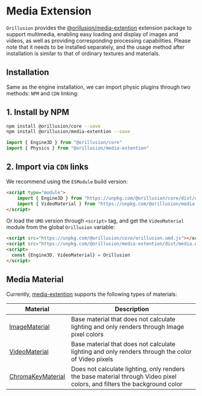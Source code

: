 # Media Extension

`Orillusion` provides the [@orillusion/media-extention](/media-extention/) extension package to support multimedia, enabling easy loading and display of images and videos, as well as providing corresponding processing capabilities. Please note that it needs to be installed separately, and the usage method after installation is similar to that of ordinary textures and materials.

## Installation
Same as the engine installation, we can import physic plugins through two methods: `NPM` and `CDN` linking:

## 1. Install by NPM
```bash
npm install @orillusion/core --save
npm install @orillusion/media-extention --save
```
```ts
import { Engine3D } from "@orillusion/core"
import { Physics } from "@orillusion/media-extention"
```

## 2. Import via `CDN` links
We recommend using the `ESModule` build version:
```html
<script type="module">
    import { Engine3D } from "https://unpkg.com/@orillusion/core/dist/orillusion.es.js"
    import { VideoMaterial } from "https://unpkg.com/@orillusion/media-extention/dist/media.es.js"
</script>
```

Or load the `UMD` version through `<script>` tag, and get the `VideoMaterial` module from the global `Orillusion` variable:
```html
<script src="https://unpkg.com/@orillusion/core/orillusion.umd.js"></script>
<script src="https://unpkg.com/@orillusion/media-extention/dist/media.umd.js"></script>
<script>
  const {Engine3D, VideoMaterial} = Orillusion
</script>
```

## Media Material
Currently, [media-extention](/media-extention/) supports the following types of materials:

| Material | Description |
| --- | --- |
| [ImageMaterial](/media-extention/classes/ImageMaterial.md) | Base material that does not calculate lighting and only renders through Image pixel colors |
| [VideoMaterial](/media-extention/classes/VideoMaterial.md) | Base material that does not calculate lighting and only renders through the color of Video pixels |
| [ChromaKeyMaterial](/media-extention/classes/ChromaKeyMaterial.md) | Does not calculate lighting, only renders the base material through Video pixel colors, and filters the background color |
